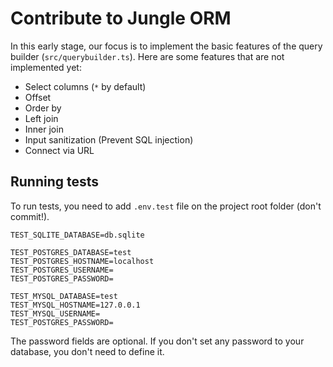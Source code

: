 # Contribute to Jungle ORM

In this early stage, our focus is to implement the basic features of the query builder (`src/querybuilder.ts`). Here are some features that are not implemented yet:

- Select columns (`*` by default)
- Offset
- Order by
- Left join
- Inner join
- Input sanitization (Prevent SQL injection)
- Connect via URL

## Running tests

To run tests, you need to add `.env.test` file on the project root folder (don't commit!).

```
TEST_SQLITE_DATABASE=db.sqlite

TEST_POSTGRES_DATABASE=test
TEST_POSTGRES_HOSTNAME=localhost
TEST_POSTGRES_USERNAME=
TEST_POSTGRES_PASSWORD=

TEST_MYSQL_DATABASE=test
TEST_MYSQL_HOSTNAME=127.0.0.1
TEST_MYSQL_USERNAME=
TEST_POSTGRES_PASSWORD=
```

The password fields are optional. If you don't set any password to your database, you don't need to define it.
